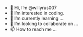 - 👋 Hi, I’m @willyrus007
- 👀 I’m interested in coding. 
- 🌱 I’m currently learning ...
- 💞️ I’m looking to collaborate on ...
- 📫 How to reach me ...

<!---
willyrus007/willyrus007 is a ✨ special ✨ repository because its `README.md` (this file) appears on your GitHub profile.
You can click the Preview link to take a look at your changes.
--->

